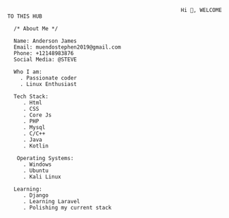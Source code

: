                                                            Hi 👋, WELCOME TO THIS HUB
 
      /* About Me */
      
      Name: Anderson James
      Email: muendostephen2019@gmail.com
      Phone: +12148983876
      Social Media: @STEVE 
      
      Who I am:
        . Passionate coder
        . Linux Enthusiast

      Tech Stack:
         . Html
         . CSS
         . Core Js
         . PHP 
         . Mysql
         . C/C++
         . Java
         . Kotlin

       Operating Systems:
         . Windows
         . Ubuntu
         . Kali Linux
        
      Learning: 
         . Django
         . Learning Laravel
         . Polishing my current stack
